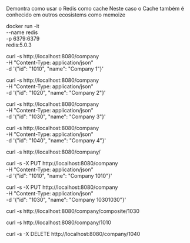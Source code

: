 Demontra como usar o Redis como cache
Neste caso o Cache também é conhecido em outros ecosistems como memoize


docker run -it \
    --name redis \
    -p 6379:6379 \
    redis:5.0.3
    
    

curl -s http://localhost:8080/company \
 -H "Content-Type: application/json" \
 -d '{"id": "1010", "name": "Company 1"}'
 
curl -s http://localhost:8080/company \
 -H "Content-Type: application/json" \
 -d '{"id": "1020", "name": "Company 2"}'

curl -s http://localhost:8080/company \
 -H "Content-Type: application/json" \
 -d '{"id": "1030", "name": "Company 3"}'

curl -s http://localhost:8080/company \
 -H "Content-Type: application/json" \
 -d '{"id": "1040", "name": "Company 4"}'
 
curl -s http://localhost:8080/company/

curl -s -X PUT http://localhost:8080/company \
 -H "Content-Type: application/json" \
 -d '{"id": "1010", "name": "Company 1010"}'
 
 curl -s -X PUT http://localhost:8080/company \
 -H "Content-Type: application/json" \
 -d '{"id": "1030", "name": "Company 10301030"}'
 
curl -s http://localhost:8080/company/composite/1030
 
curl -s http://localhost:8080/company/1010

curl -s -X DELETE http://localhost:8080/company/1040 

